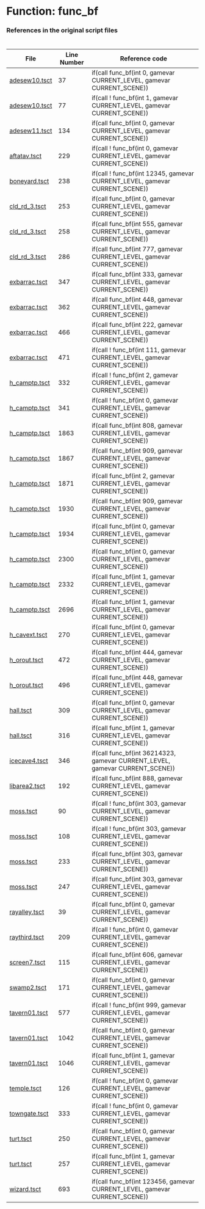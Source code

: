 # Function: func_bf
### References in the original script files

#

| File | Line Number | Reference code |
| --- | --- | --- |
| [adesew10.tsct](../../../out/adesew10.tsct#L37) | 37 | if(call func_bf(int 0, gamevar CURRENT_LEVEL, gamevar CURRENT_SCENE)) |
| [adesew10.tsct](../../../out/adesew10.tsct#L77) | 77 | if(call ! func_bf(int 1, gamevar CURRENT_LEVEL, gamevar CURRENT_SCENE)) |
| [adesew11.tsct](../../../out/adesew11.tsct#L134) | 134 | if(call func_bf(int 0, gamevar CURRENT_LEVEL, gamevar CURRENT_SCENE)) |
| [aftatav.tsct](../../../out/aftatav.tsct#L229) | 229 | if(call ! func_bf(int 0, gamevar CURRENT_LEVEL, gamevar CURRENT_SCENE)) |
| [boneyard.tsct](../../../out/boneyard.tsct#L238) | 238 | if(call ! func_bf(int 12345, gamevar CURRENT_LEVEL, gamevar CURRENT_SCENE)) |
| [cld_rd_3.tsct](../../../out/cld_rd_3.tsct#L253) | 253 | if(call func_bf(int 0, gamevar CURRENT_LEVEL, gamevar CURRENT_SCENE)) |
| [cld_rd_3.tsct](../../../out/cld_rd_3.tsct#L258) | 258 | if(call func_bf(int 555, gamevar CURRENT_LEVEL, gamevar CURRENT_SCENE)) |
| [cld_rd_3.tsct](../../../out/cld_rd_3.tsct#L286) | 286 | if(call func_bf(int 777, gamevar CURRENT_LEVEL, gamevar CURRENT_SCENE)) |
| [exbarrac.tsct](../../../out/exbarrac.tsct#L347) | 347 | if(call func_bf(int 333, gamevar CURRENT_LEVEL, gamevar CURRENT_SCENE)) |
| [exbarrac.tsct](../../../out/exbarrac.tsct#L362) | 362 | if(call func_bf(int 448, gamevar CURRENT_LEVEL, gamevar CURRENT_SCENE)) |
| [exbarrac.tsct](../../../out/exbarrac.tsct#L466) | 466 | if(call func_bf(int 222, gamevar CURRENT_LEVEL, gamevar CURRENT_SCENE)) |
| [exbarrac.tsct](../../../out/exbarrac.tsct#L471) | 471 | if(call ! func_bf(int 111, gamevar CURRENT_LEVEL, gamevar CURRENT_SCENE)) |
| [h_camptp.tsct](../../../out/h_camptp.tsct#L332) | 332 | if(call ! func_bf(int 2, gamevar CURRENT_LEVEL, gamevar CURRENT_SCENE)) |
| [h_camptp.tsct](../../../out/h_camptp.tsct#L341) | 341 | if(call ! func_bf(int 0, gamevar CURRENT_LEVEL, gamevar CURRENT_SCENE)) |
| [h_camptp.tsct](../../../out/h_camptp.tsct#L1863) | 1863 | if(call func_bf(int 808, gamevar CURRENT_LEVEL, gamevar CURRENT_SCENE)) |
| [h_camptp.tsct](../../../out/h_camptp.tsct#L1867) | 1867 | if(call func_bf(int 909, gamevar CURRENT_LEVEL, gamevar CURRENT_SCENE)) |
| [h_camptp.tsct](../../../out/h_camptp.tsct#L1871) | 1871 | if(call func_bf(int 2, gamevar CURRENT_LEVEL, gamevar CURRENT_SCENE)) |
| [h_camptp.tsct](../../../out/h_camptp.tsct#L1930) | 1930 | if(call func_bf(int 909, gamevar CURRENT_LEVEL, gamevar CURRENT_SCENE)) |
| [h_camptp.tsct](../../../out/h_camptp.tsct#L1934) | 1934 | if(call func_bf(int 0, gamevar CURRENT_LEVEL, gamevar CURRENT_SCENE)) |
| [h_camptp.tsct](../../../out/h_camptp.tsct#L2300) | 2300 | if(call func_bf(int 0, gamevar CURRENT_LEVEL, gamevar CURRENT_SCENE)) |
| [h_camptp.tsct](../../../out/h_camptp.tsct#L2332) | 2332 | if(call func_bf(int 1, gamevar CURRENT_LEVEL, gamevar CURRENT_SCENE)) |
| [h_camptp.tsct](../../../out/h_camptp.tsct#L2696) | 2696 | if(call func_bf(int 1, gamevar CURRENT_LEVEL, gamevar CURRENT_SCENE)) |
| [h_cavext.tsct](../../../out/h_cavext.tsct#L270) | 270 | if(call func_bf(int 0, gamevar CURRENT_LEVEL, gamevar CURRENT_SCENE)) |
| [h_orout.tsct](../../../out/h_orout.tsct#L472) | 472 | if(call func_bf(int 444, gamevar CURRENT_LEVEL, gamevar CURRENT_SCENE)) |
| [h_orout.tsct](../../../out/h_orout.tsct#L496) | 496 | if(call func_bf(int 448, gamevar CURRENT_LEVEL, gamevar CURRENT_SCENE)) |
| [hall.tsct](../../../out/hall.tsct#L309) | 309 | if(call func_bf(int 0, gamevar CURRENT_LEVEL, gamevar CURRENT_SCENE)) |
| [hall.tsct](../../../out/hall.tsct#L316) | 316 | if(call func_bf(int 1, gamevar CURRENT_LEVEL, gamevar CURRENT_SCENE)) |
| [icecave4.tsct](../../../out/icecave4.tsct#L346) | 346 | if(call func_bf(int 36214323, gamevar CURRENT_LEVEL, gamevar CURRENT_SCENE)) |
| [libarea2.tsct](../../../out/libarea2.tsct#L192) | 192 | if(call func_bf(int 888, gamevar CURRENT_LEVEL, gamevar CURRENT_SCENE)) |
| [moss.tsct](../../../out/moss.tsct#L90) | 90 | if(call ! func_bf(int 303, gamevar CURRENT_LEVEL, gamevar CURRENT_SCENE)) |
| [moss.tsct](../../../out/moss.tsct#L108) | 108 | if(call ! func_bf(int 303, gamevar CURRENT_LEVEL, gamevar CURRENT_SCENE)) |
| [moss.tsct](../../../out/moss.tsct#L233) | 233 | if(call func_bf(int 303, gamevar CURRENT_LEVEL, gamevar CURRENT_SCENE)) |
| [moss.tsct](../../../out/moss.tsct#L247) | 247 | if(call func_bf(int 303, gamevar CURRENT_LEVEL, gamevar CURRENT_SCENE)) |
| [rayalley.tsct](../../../out/rayalley.tsct#L39) | 39 | if(call func_bf(int 0, gamevar CURRENT_LEVEL, gamevar CURRENT_SCENE)) |
| [raythird.tsct](../../../out/raythird.tsct#L209) | 209 | if(call ! func_bf(int 0, gamevar CURRENT_LEVEL, gamevar CURRENT_SCENE)) |
| [screen7.tsct](../../../out/screen7.tsct#L115) | 115 | if(call func_bf(int 606, gamevar CURRENT_LEVEL, gamevar CURRENT_SCENE)) |
| [swamp2.tsct](../../../out/swamp2.tsct#L171) | 171 | if(call func_bf(int 0, gamevar CURRENT_LEVEL, gamevar CURRENT_SCENE)) |
| [tavern01.tsct](../../../out/tavern01.tsct#L577) | 577 | if(call ! func_bf(int 999, gamevar CURRENT_LEVEL, gamevar CURRENT_SCENE)) |
| [tavern01.tsct](../../../out/tavern01.tsct#L1042) | 1042 | if(call func_bf(int 0, gamevar CURRENT_LEVEL, gamevar CURRENT_SCENE)) |
| [tavern01.tsct](../../../out/tavern01.tsct#L1046) | 1046 | if(call func_bf(int 1, gamevar CURRENT_LEVEL, gamevar CURRENT_SCENE)) |
| [temple.tsct](../../../out/temple.tsct#L126) | 126 | if(call ! func_bf(int 0, gamevar CURRENT_LEVEL, gamevar CURRENT_SCENE)) |
| [towngate.tsct](../../../out/towngate.tsct#L333) | 333 | if(call ! func_bf(int 0, gamevar CURRENT_LEVEL, gamevar CURRENT_SCENE)) |
| [turt.tsct](../../../out/turt.tsct#L250) | 250 | if(call func_bf(int 0, gamevar CURRENT_LEVEL, gamevar CURRENT_SCENE)) |
| [turt.tsct](../../../out/turt.tsct#L257) | 257 | if(call func_bf(int 1, gamevar CURRENT_LEVEL, gamevar CURRENT_SCENE)) |
| [wizard.tsct](../../../out/wizard.tsct#L693) | 693 | if(call func_bf(int 123456, gamevar CURRENT_LEVEL, gamevar CURRENT_SCENE)) |
